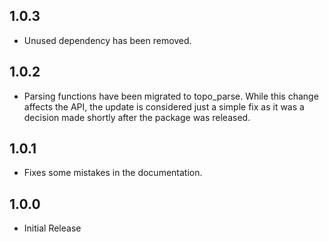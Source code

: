## 1.0.3

- Unused dependency has been removed.

## 1.0.2

- Parsing functions have been migrated to topo_parse. While this change affects the API, the update is considered just a simple fix as it was a decision made shortly after the package was released.

## 1.0.1

- Fixes some mistakes in the documentation.

## 1.0.0

- Initial Release
